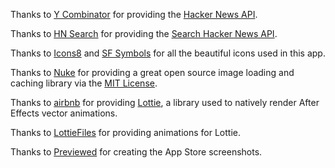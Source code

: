 Thanks to [Y Combinator](https://www.ycombinator.com/) for providing the [Hacker News API](https://github.com/HackerNews/API).

Thanks to [HN Search](https://github.com/algolia/hn-search) for providing the [Search Hacker News API](https://hn.algolia.com/api).

Thanks to [Icons8](https://icons8.com) and [SF Symbols](https://developer.apple.com/design/human-interface-guidelines/sf-symbols/overview) for all the beautiful icons used in this app.

Thanks to [Nuke](https://github.com/kean/Nuke) for providing a great open source image loading and caching library via the [MIT License](https://github.com/kean/Nuke/blob/master/LICENSE).

Thanks to [airbnb](https://github.com/airbnb) for providing [Lottie](http://airbnb.io/lottie), a library used to natively render After Effects vector animations.

Thanks to [LottieFiles](https://lottiefiles.com/) for providing animations for Lottie.

Thanks to [Previewed](https://previewed.app/) for creating the App Store screenshots.
